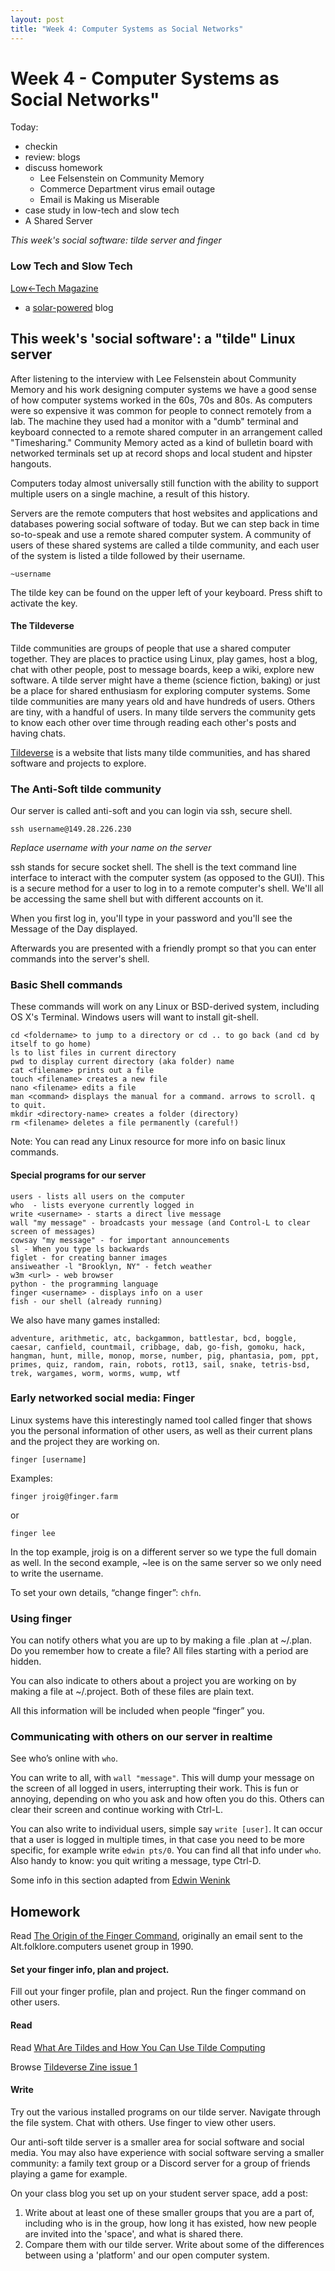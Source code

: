 ```yaml
---
layout: post
title: "Week 4: Computer Systems as Social Networks"
---
```


# Week 4 - Computer Systems as Social Networks"

Today:

- checkin
- review: blogs 
- discuss homework 
  - Lee Felsenstein on Community Memory
  - Commerce Department virus email outage
  - Email is Making us Miserable
- case study in low-tech and slow tech
- A Shared Server

*This week's social software: tilde server and finger*

### Low Tech and Slow Tech

[Low←Tech Magazine](https://solar.lowtechmagazine.com/)
- a [solar-powered](https://solar.lowtechmagazine.com/about.html) blog

## This week's 'social software': a "tilde" Linux server

After listening to the interview with Lee Felsenstein about Community Memory and his work designing computer systems we have a good sense of how computer systems worked in the 60s, 70s and 80s. As computers were so expensive it was common for people to connect remotely from a lab. The machine they used had a monitor with a "dumb" terminal and keyboard connected to a remote shared computer in an arrangement called "Timesharing." Community Memory acted as a kind of bulletin board with networked terminals set up at record shops and local student and hipster hangouts. 

Computers today almost universally still function with the ability to support multiple users on a single machine, a result of this history.

Servers are the remote computers that host websites and applications and databases powering social software of today. But we can step back in time so-to-speak and use a remote shared computer system. A community of users of these shared systems are called a tilde community, and each user of the system is listed a tilde followed by their username.

```
~username
```

The tilde key can be found on the upper left of your keyboard. Press shift to activate the key.

#### The Tildeverse

Tilde communities are groups of people that use a shared computer together. They are places to practice using Linux, play games, host a blog, chat with other people, post to message boards, keep a wiki, explore new software. A tilde server might have a theme (science fiction, baking) or just be a place for shared enthusiasm for exploring computer systems. Some tilde communities are many years old and have hundreds of users. Others are tiny, with a handful of users. In many tilde servers the community gets to know each other over time through reading each other's posts and having chats.

[Tildeverse](https://tildeverse.org) is a website that lists many tilde communities, and has shared software and projects to explore.

### The Anti-Soft tilde community

Our server is called anti-soft and you can login via ssh, secure shell.

```
ssh username@149.28.226.230
```

*Replace username with your name on the server*

ssh stands for secure socket shell. The shell is the text command line interface to interact with the computer system (as opposed to the GUI). This is a secure method for a user to log in to a remote computer's shell. We'll all be accessing the same shell but with different accounts on it.

When you first log in, you'll type in your password and you'll see the Message of the Day displayed.

Afterwards you are presented with a friendly prompt so that you can enter commands into the server's shell.

### Basic Shell commands

These commands will work on any Linux or BSD-derived system, including OS X's Terminal. Windows users will want to install git-shell.

```
cd <foldername> to jump to a directory or cd .. to go back (and cd by itself to go home)
ls to list files in current directory
pwd to display current directory (aka folder) name
cat <filename> prints out a file
touch <filename> creates a new file
nano <filename> edits a file
man <command> displays the manual for a command. arrows to scroll. q to quit.
mkdir <directory-name> creates a folder (directory)
rm <filename> deletes a file permanently (careful!)
```

Note: You can read any Linux resource for more info on basic linux commands.

#### Special programs for our server

```
users - lists all users on the computer
who  - lists everyone currently logged in
write <username> - starts a direct live message
wall "my message" - broadcasts your message (and Control-L to clear screen of messages)
cowsay "my message" - for important announcements
sl - When you type ls backwards
figlet - for creating banner images
ansiweather -l "Brooklyn, NY" - fetch weather
w3m <url> - web browser
python - the programming language
finger <username> - displays info on a user
fish - our shell (already running)
```

We also have many games installed:

```
adventure, arithmetic, atc, backgammon, battlestar, bcd, boggle, caesar, canfield, countmail, cribbage, dab, go-fish, gomoku, hack, hangman, hunt, mille, monop, morse, number, pig, phantasia, pom, ppt, primes, quiz, random, rain, robots, rot13, sail, snake, tetris-bsd, trek, wargames, worm, worms, wump, wtf 
```

### Early networked social media: Finger

Linux systems have this interestingly named tool called finger that shows you the personal information of other users, as well as their current plans and the project they are working on.

```finger [username]```

Examples:

```
finger jroig@finger.farm
```

or 

```
finger lee
```

In the top example, jroig is on a different server so we type the full domain as well. In the second example, ~lee is on the same server so we only need to write the username.

To set your own details, “change finger”: ```chfn```.

### Using finger

You can notify others what you are up to by making a file .plan at ~/.plan. Do you remember how to create a file? All files starting with a period are hidden.

You can also indicate to others about a project you are working on by making a file at ~/.project. Both of these files are plain text.

All this information will be included when people “finger” you.

### Communicating with others on our server in realtime

See who’s online with ```who```.

You can write to all, with ```wall "message"```. This will dump your message on the screen of all logged in users, interrupting their work. This is fun or annoying, depending on who you ask and how often you do this. Others can clear their screen and continue working with Ctrl-L.

You can also write to individual users, simple say ```write [user]```. It can occur that a user is logged in multiple times, in that case you need to be more specific, for example write ```edwin pts/0```. You can find all that info under ```who```. Also handy to know: you quit writing a message, type Ctrl-D.

Some info in this section adapted from [Edwin Wenink](https://www.edwinwenink.xyz/posts/47-tilde_server/)

## Homework

Read [The Origin of the Finger Command](https://groups.google.com/g/alt.folklore.computers/c/IdFAN6HPw3k/m/Ci5BfN8i26AJ?pli=1), originally an email sent to the Alt.folklore.computers usenet group in 1990.

#### Set your finger info, plan and project.

Fill out your finger profile, plan and project. Run the finger command on other users.

#### Read

Read [What Are Tildes and How You Can Use Tilde Computing](https://journal.tildeverse.org/entries/what-are-tildes-and-how-you-can-use-tilde-computing)

Browse [Tildeverse Zine issue 1](https://zine.tildeverse.org/issue-1.html)

#### Write 

Try out the various installed programs on our tilde server. Navigate through the file system. Chat with others. Use finger to view other users.

Our anti-soft tilde server is a smaller area for social software and social media. You may also have experience with social software serving a smaller community: a family text group or a Discord server for a group of friends playing a game for example. 

On your class blog you set up on your student server space, add a post:

1. Write about at least one of these smaller groups that you are a part of, including who is in the group, how long it has existed, how new people are invited into the 'space', and what is shared there.
2. Compare them with our tilde server. Write about some of the differences between using a 'platform' and our open computer system. 


